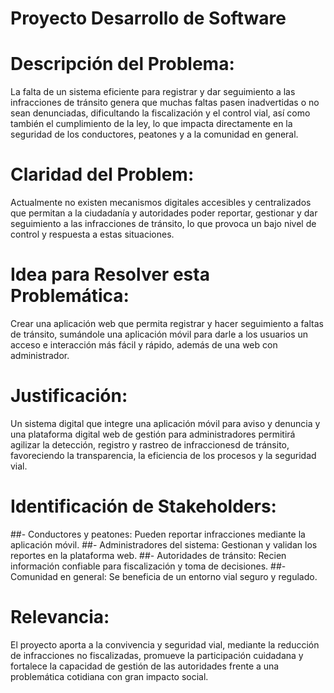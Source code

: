 # Proyecto Desarrollo de Software

# Descripción del Problema:
La falta de un sistema eficiente para registrar y dar seguimiento a las infracciones de tránsito genera que muchas faltas pasen inadvertidas o no sean denunciadas, dificultando la fiscalización y el control vial, así como también el cumplimiento de la ley, lo que impacta directamente en la seguridad de los conductores, peatones y a la comunidad en general.

# Claridad del Problem:
Actualmente no existen mecanismos digitales accesibles y centralizados que permitan a la ciudadanía y autoridades poder reportar, gestionar y dar seguimiento a las infracciones de tránsito, lo que provoca un bajo nivel de control y respuesta a estas situaciones.

# Idea para Resolver esta Problemática:
Crear una aplicación web que permita registrar y hacer seguimiento a faltas de tránsito, sumándole una aplicación móvil para darle a los usuarios un acceso e interacción más fácil y rápido, además de una web con administrador.

# Justificación:
Un sistema digital que integre una aplicación móvil para aviso y denuncia y una plataforma digital web de gestión para administradores permitirá agilizar la detección, registro y rastreo de infraccionesd de tránsito, favoreciendo la transparencia, la eficiencia de los procesos y la seguridad vial.

# Identificación de Stakeholders:
##- Conductores y  peatones: Pueden reportar infracciones mediante la aplicación móvil.
##- Administradores del sistema: Gestionan y validan los reportes en la plataforma web.
##- Autoridades de tránsito: Recien información confiable para fiscalización y toma de decisiones.
##- Comunidad en general: Se beneficia de un entorno vial seguro y regulado.

# Relevancia:
El proyecto aporta a la convivencia y seguridad vial, mediante la reducción de infracciones no fiscalizadas, promueve la participación cuidadana y fortalece la capacidad de gestión de las autoridades frente a una problemática cotidiana con gran impacto social.
